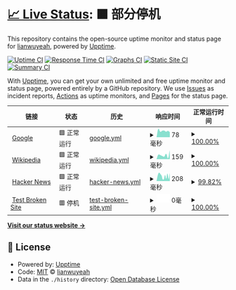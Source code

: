 # [📈 Live Status](https://lianwuyeah.github.io/upptime): <!--live status--> **🟧 部分停机**

This repository contains the open-source uptime monitor and status page for [lianwuyeah](https://lianwuyeah.github.io/upptime), powered by [Upptime](https://github.com/upptime/upptime).

[![Uptime CI](https://github.com/lianwuyeah/upptime/workflows/Uptime%20CI/badge.svg)](https://github.com/lianwuyeah/upptime/actions?query=workflow%3A%22Uptime+CI%22)
[![Response Time CI](https://github.com/lianwuyeah/upptime/workflows/Response%20Time%20CI/badge.svg)](https://github.com/lianwuyeah/upptime/actions?query=workflow%3A%22Response+Time+CI%22)
[![Graphs CI](https://github.com/lianwuyeah/upptime/workflows/Graphs%20CI/badge.svg)](https://github.com/lianwuyeah/upptime/actions?query=workflow%3A%22Graphs+CI%22)
[![Static Site CI](https://github.com/lianwuyeah/upptime/workflows/Static%20Site%20CI/badge.svg)](https://github.com/lianwuyeah/upptime/actions?query=workflow%3A%22Static+Site+CI%22)
[![Summary CI](https://github.com/lianwuyeah/upptime/workflows/Summary%20CI/badge.svg)](https://github.com/lianwuyeah/upptime/actions?query=workflow%3A%22Summary+CI%22)

With [Upptime](https://upptime.js.org), you can get your own unlimited and free uptime monitor and status page, powered entirely by a GitHub repository. We use [Issues](https://github.com/lianwuyeah/upptime/issues) as incident reports, [Actions](https://github.com/lianwuyeah/upptime/actions) as uptime monitors, and [Pages](https://lianwuyeah.github.io/upptime) for the status page.

<!--start: status pages-->
<!-- This summary is generated by Upptime (https://github.com/upptime/upptime) -->
<!-- Do not edit this manually, your changes will be overwritten -->
<!-- prettier-ignore -->
| 链接 | 状态 | 历史 | 响应时间 | 正常运行时间 |
| --- | ------ | ------- | ------------- | ------ |
| <img alt="" src="https://icons.duckduckgo.com/ip3/www.google.com.ico" height="13"> [Google](https://www.google.com) | 🟩 正常运行 | [google.yml](https://github.com/lianwuyeah/upptime/commits/HEAD/history/google.yml) | <details><summary><img alt="响应时间图像" src="./graphs/google/response-time-week.png" height="20"> 78毫秒</summary><br><a href="https://lianwuyeah.github.io/upptime/history/google"><img alt="响应时间 108" src="https://img.shields.io/endpoint?url=https%3A%2F%2Fraw.githubusercontent.com%2Flianwuyeah%2Fupptime%2FHEAD%2Fapi%2Fgoogle%2Fresponse-time.json"></a><br><a href="https://lianwuyeah.github.io/upptime/history/google"><img alt="24 小时响应时间 73" src="https://img.shields.io/endpoint?url=https%3A%2F%2Fraw.githubusercontent.com%2Flianwuyeah%2Fupptime%2FHEAD%2Fapi%2Fgoogle%2Fresponse-time-day.json"></a><br><a href="https://lianwuyeah.github.io/upptime/history/google"><img alt="7 天正常运行时间 78" src="https://img.shields.io/endpoint?url=https%3A%2F%2Fraw.githubusercontent.com%2Flianwuyeah%2Fupptime%2FHEAD%2Fapi%2Fgoogle%2Fresponse-time-week.json"></a><br><a href="https://lianwuyeah.github.io/upptime/history/google"><img alt="30天的正常运行时间 87" src="https://img.shields.io/endpoint?url=https%3A%2F%2Fraw.githubusercontent.com%2Flianwuyeah%2Fupptime%2FHEAD%2Fapi%2Fgoogle%2Fresponse-time-month.json"></a><br><a href="https://lianwuyeah.github.io/upptime/history/google"><img alt="1年的正常运行时间 108" src="https://img.shields.io/endpoint?url=https%3A%2F%2Fraw.githubusercontent.com%2Flianwuyeah%2Fupptime%2FHEAD%2Fapi%2Fgoogle%2Fresponse-time-year.json"></a></details> | <details><summary><a href="https://lianwuyeah.github.io/upptime/history/google">100.00%</a></summary><a href="https://lianwuyeah.github.io/upptime/history/google"><img alt="正常运行时间 100.00%" src="https://img.shields.io/endpoint?url=https%3A%2F%2Fraw.githubusercontent.com%2Flianwuyeah%2Fupptime%2FHEAD%2Fapi%2Fgoogle%2Fuptime.json"></a><br><a href="https://lianwuyeah.github.io/upptime/history/google"><img alt="24 小时正常运行时间 100.00%" src="https://img.shields.io/endpoint?url=https%3A%2F%2Fraw.githubusercontent.com%2Flianwuyeah%2Fupptime%2FHEAD%2Fapi%2Fgoogle%2Fuptime-day.json"></a><br><a href="https://lianwuyeah.github.io/upptime/history/google"><img alt="7 天正常运行时间 100.00%" src="https://img.shields.io/endpoint?url=https%3A%2F%2Fraw.githubusercontent.com%2Flianwuyeah%2Fupptime%2FHEAD%2Fapi%2Fgoogle%2Fuptime-week.json"></a><br><a href="https://lianwuyeah.github.io/upptime/history/google"><img alt="30天的正常运行时间 100.00%" src="https://img.shields.io/endpoint?url=https%3A%2F%2Fraw.githubusercontent.com%2Flianwuyeah%2Fupptime%2FHEAD%2Fapi%2Fgoogle%2Fuptime-month.json"></a><br><a href="https://lianwuyeah.github.io/upptime/history/google"><img alt="1年的正常运行时间 99.99%" src="https://img.shields.io/endpoint?url=https%3A%2F%2Fraw.githubusercontent.com%2Flianwuyeah%2Fupptime%2FHEAD%2Fapi%2Fgoogle%2Fuptime-year.json"></a></details>
| <img alt="" src="https://icons.duckduckgo.com/ip3/en.wikipedia.org.ico" height="13"> [Wikipedia](https://en.wikipedia.org) | 🟩 正常运行 | [wikipedia.yml](https://github.com/lianwuyeah/upptime/commits/HEAD/history/wikipedia.yml) | <details><summary><img alt="响应时间图像" src="./graphs/wikipedia/response-time-week.png" height="20"> 159毫秒</summary><br><a href="https://lianwuyeah.github.io/upptime/history/wikipedia"><img alt="响应时间 210" src="https://img.shields.io/endpoint?url=https%3A%2F%2Fraw.githubusercontent.com%2Flianwuyeah%2Fupptime%2FHEAD%2Fapi%2Fwikipedia%2Fresponse-time.json"></a><br><a href="https://lianwuyeah.github.io/upptime/history/wikipedia"><img alt="24 小时响应时间 169" src="https://img.shields.io/endpoint?url=https%3A%2F%2Fraw.githubusercontent.com%2Flianwuyeah%2Fupptime%2FHEAD%2Fapi%2Fwikipedia%2Fresponse-time-day.json"></a><br><a href="https://lianwuyeah.github.io/upptime/history/wikipedia"><img alt="7 天正常运行时间 159" src="https://img.shields.io/endpoint?url=https%3A%2F%2Fraw.githubusercontent.com%2Flianwuyeah%2Fupptime%2FHEAD%2Fapi%2Fwikipedia%2Fresponse-time-week.json"></a><br><a href="https://lianwuyeah.github.io/upptime/history/wikipedia"><img alt="30天的正常运行时间 187" src="https://img.shields.io/endpoint?url=https%3A%2F%2Fraw.githubusercontent.com%2Flianwuyeah%2Fupptime%2FHEAD%2Fapi%2Fwikipedia%2Fresponse-time-month.json"></a><br><a href="https://lianwuyeah.github.io/upptime/history/wikipedia"><img alt="1年的正常运行时间 210" src="https://img.shields.io/endpoint?url=https%3A%2F%2Fraw.githubusercontent.com%2Flianwuyeah%2Fupptime%2FHEAD%2Fapi%2Fwikipedia%2Fresponse-time-year.json"></a></details> | <details><summary><a href="https://lianwuyeah.github.io/upptime/history/wikipedia">100.00%</a></summary><a href="https://lianwuyeah.github.io/upptime/history/wikipedia"><img alt="正常运行时间 100.00%" src="https://img.shields.io/endpoint?url=https%3A%2F%2Fraw.githubusercontent.com%2Flianwuyeah%2Fupptime%2FHEAD%2Fapi%2Fwikipedia%2Fuptime.json"></a><br><a href="https://lianwuyeah.github.io/upptime/history/wikipedia"><img alt="24 小时正常运行时间 100.00%" src="https://img.shields.io/endpoint?url=https%3A%2F%2Fraw.githubusercontent.com%2Flianwuyeah%2Fupptime%2FHEAD%2Fapi%2Fwikipedia%2Fuptime-day.json"></a><br><a href="https://lianwuyeah.github.io/upptime/history/wikipedia"><img alt="7 天正常运行时间 100.00%" src="https://img.shields.io/endpoint?url=https%3A%2F%2Fraw.githubusercontent.com%2Flianwuyeah%2Fupptime%2FHEAD%2Fapi%2Fwikipedia%2Fuptime-week.json"></a><br><a href="https://lianwuyeah.github.io/upptime/history/wikipedia"><img alt="30天的正常运行时间 100.00%" src="https://img.shields.io/endpoint?url=https%3A%2F%2Fraw.githubusercontent.com%2Flianwuyeah%2Fupptime%2FHEAD%2Fapi%2Fwikipedia%2Fuptime-month.json"></a><br><a href="https://lianwuyeah.github.io/upptime/history/wikipedia"><img alt="1年的正常运行时间 100.00%" src="https://img.shields.io/endpoint?url=https%3A%2F%2Fraw.githubusercontent.com%2Flianwuyeah%2Fupptime%2FHEAD%2Fapi%2Fwikipedia%2Fuptime-year.json"></a></details>
| <img alt="" src="https://icons.duckduckgo.com/ip3/news.ycombinator.com.ico" height="13"> [Hacker News](https://news.ycombinator.com) | 🟩 正常运行 | [hacker-news.yml](https://github.com/lianwuyeah/upptime/commits/HEAD/history/hacker-news.yml) | <details><summary><img alt="响应时间图像" src="./graphs/hacker-news/response-time-week.png" height="20"> 208毫秒</summary><br><a href="https://lianwuyeah.github.io/upptime/history/hacker-news"><img alt="响应时间 322" src="https://img.shields.io/endpoint?url=https%3A%2F%2Fraw.githubusercontent.com%2Flianwuyeah%2Fupptime%2FHEAD%2Fapi%2Fhacker-news%2Fresponse-time.json"></a><br><a href="https://lianwuyeah.github.io/upptime/history/hacker-news"><img alt="24 小时响应时间 157" src="https://img.shields.io/endpoint?url=https%3A%2F%2Fraw.githubusercontent.com%2Flianwuyeah%2Fupptime%2FHEAD%2Fapi%2Fhacker-news%2Fresponse-time-day.json"></a><br><a href="https://lianwuyeah.github.io/upptime/history/hacker-news"><img alt="7 天正常运行时间 208" src="https://img.shields.io/endpoint?url=https%3A%2F%2Fraw.githubusercontent.com%2Flianwuyeah%2Fupptime%2FHEAD%2Fapi%2Fhacker-news%2Fresponse-time-week.json"></a><br><a href="https://lianwuyeah.github.io/upptime/history/hacker-news"><img alt="30天的正常运行时间 271" src="https://img.shields.io/endpoint?url=https%3A%2F%2Fraw.githubusercontent.com%2Flianwuyeah%2Fupptime%2FHEAD%2Fapi%2Fhacker-news%2Fresponse-time-month.json"></a><br><a href="https://lianwuyeah.github.io/upptime/history/hacker-news"><img alt="1年的正常运行时间 322" src="https://img.shields.io/endpoint?url=https%3A%2F%2Fraw.githubusercontent.com%2Flianwuyeah%2Fupptime%2FHEAD%2Fapi%2Fhacker-news%2Fresponse-time-year.json"></a></details> | <details><summary><a href="https://lianwuyeah.github.io/upptime/history/hacker-news">99.82%</a></summary><a href="https://lianwuyeah.github.io/upptime/history/hacker-news"><img alt="正常运行时间 99.97%" src="https://img.shields.io/endpoint?url=https%3A%2F%2Fraw.githubusercontent.com%2Flianwuyeah%2Fupptime%2FHEAD%2Fapi%2Fhacker-news%2Fuptime.json"></a><br><a href="https://lianwuyeah.github.io/upptime/history/hacker-news"><img alt="24 小时正常运行时间 100.00%" src="https://img.shields.io/endpoint?url=https%3A%2F%2Fraw.githubusercontent.com%2Flianwuyeah%2Fupptime%2FHEAD%2Fapi%2Fhacker-news%2Fuptime-day.json"></a><br><a href="https://lianwuyeah.github.io/upptime/history/hacker-news"><img alt="7 天正常运行时间 99.82%" src="https://img.shields.io/endpoint?url=https%3A%2F%2Fraw.githubusercontent.com%2Flianwuyeah%2Fupptime%2FHEAD%2Fapi%2Fhacker-news%2Fuptime-week.json"></a><br><a href="https://lianwuyeah.github.io/upptime/history/hacker-news"><img alt="30天的正常运行时间 99.96%" src="https://img.shields.io/endpoint?url=https%3A%2F%2Fraw.githubusercontent.com%2Flianwuyeah%2Fupptime%2FHEAD%2Fapi%2Fhacker-news%2Fuptime-month.json"></a><br><a href="https://lianwuyeah.github.io/upptime/history/hacker-news"><img alt="1年的正常运行时间 99.89%" src="https://img.shields.io/endpoint?url=https%3A%2F%2Fraw.githubusercontent.com%2Flianwuyeah%2Fupptime%2FHEAD%2Fapi%2Fhacker-news%2Fuptime-year.json"></a></details>
| <img alt="" src="https://icons.duckduckgo.com/ip3/thissitedoesnotexist.koj.co.ico" height="13"> [Test Broken Site](https://thissitedoesnotexist.koj.co) | 🟥 停机 | [test-broken-site.yml](https://github.com/lianwuyeah/upptime/commits/HEAD/history/test-broken-site.yml) | <details><summary><img alt="响应时间图像" src="./graphs/test-broken-site/response-time-week.png" height="20"> 0毫秒</summary><br><a href="https://lianwuyeah.github.io/upptime/history/test-broken-site"><img alt="响应时间 0" src="https://img.shields.io/endpoint?url=https%3A%2F%2Fraw.githubusercontent.com%2Flianwuyeah%2Fupptime%2FHEAD%2Fapi%2Ftest-broken-site%2Fresponse-time.json"></a><br><a href="https://lianwuyeah.github.io/upptime/history/test-broken-site"><img alt="24 小时响应时间 0" src="https://img.shields.io/endpoint?url=https%3A%2F%2Fraw.githubusercontent.com%2Flianwuyeah%2Fupptime%2FHEAD%2Fapi%2Ftest-broken-site%2Fresponse-time-day.json"></a><br><a href="https://lianwuyeah.github.io/upptime/history/test-broken-site"><img alt="7 天正常运行时间 0" src="https://img.shields.io/endpoint?url=https%3A%2F%2Fraw.githubusercontent.com%2Flianwuyeah%2Fupptime%2FHEAD%2Fapi%2Ftest-broken-site%2Fresponse-time-week.json"></a><br><a href="https://lianwuyeah.github.io/upptime/history/test-broken-site"><img alt="30天的正常运行时间 0" src="https://img.shields.io/endpoint?url=https%3A%2F%2Fraw.githubusercontent.com%2Flianwuyeah%2Fupptime%2FHEAD%2Fapi%2Ftest-broken-site%2Fresponse-time-month.json"></a><br><a href="https://lianwuyeah.github.io/upptime/history/test-broken-site"><img alt="1年的正常运行时间 0" src="https://img.shields.io/endpoint?url=https%3A%2F%2Fraw.githubusercontent.com%2Flianwuyeah%2Fupptime%2FHEAD%2Fapi%2Ftest-broken-site%2Fresponse-time-year.json"></a></details> | <details><summary><a href="https://lianwuyeah.github.io/upptime/history/test-broken-site">100.00%</a></summary><a href="https://lianwuyeah.github.io/upptime/history/test-broken-site"><img alt="正常运行时间 100.00%" src="https://img.shields.io/endpoint?url=https%3A%2F%2Fraw.githubusercontent.com%2Flianwuyeah%2Fupptime%2FHEAD%2Fapi%2Ftest-broken-site%2Fuptime.json"></a><br><a href="https://lianwuyeah.github.io/upptime/history/test-broken-site"><img alt="24 小时正常运行时间 100.00%" src="https://img.shields.io/endpoint?url=https%3A%2F%2Fraw.githubusercontent.com%2Flianwuyeah%2Fupptime%2FHEAD%2Fapi%2Ftest-broken-site%2Fuptime-day.json"></a><br><a href="https://lianwuyeah.github.io/upptime/history/test-broken-site"><img alt="7 天正常运行时间 100.00%" src="https://img.shields.io/endpoint?url=https%3A%2F%2Fraw.githubusercontent.com%2Flianwuyeah%2Fupptime%2FHEAD%2Fapi%2Ftest-broken-site%2Fuptime-week.json"></a><br><a href="https://lianwuyeah.github.io/upptime/history/test-broken-site"><img alt="30天的正常运行时间 100.00%" src="https://img.shields.io/endpoint?url=https%3A%2F%2Fraw.githubusercontent.com%2Flianwuyeah%2Fupptime%2FHEAD%2Fapi%2Ftest-broken-site%2Fuptime-month.json"></a><br><a href="https://lianwuyeah.github.io/upptime/history/test-broken-site"><img alt="1年的正常运行时间 100.00%" src="https://img.shields.io/endpoint?url=https%3A%2F%2Fraw.githubusercontent.com%2Flianwuyeah%2Fupptime%2FHEAD%2Fapi%2Ftest-broken-site%2Fuptime-year.json"></a></details>

<!--end: status pages-->

[**Visit our status website →**](https://lianwuyeah.github.io/upptime)

## 📄 License

- Powered by: [Upptime](https://github.com/upptime/upptime)
- Code: [MIT](./LICENSE) © [lianwuyeah](https://lianwuyeah.github.io/upptime)
- Data in the `./history` directory: [Open Database License](https://opendatacommons.org/licenses/odbl/1-0/)
